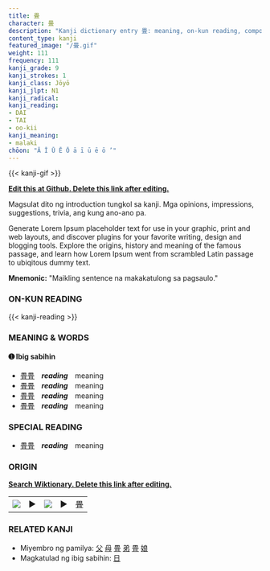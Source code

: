 ```yaml
---
title: 畳
character: 畳
description: "Kanji dictionary entry 畳: meaning, on-kun reading, compounds, origin, related kanji"
content_type: kanji
featured_image: "/畳.gif"
weight: 111
frequency: 111
kanji_grade: 9
kanji_strokes: 1
kanji_class: Jōyō
kanji_jlpt: N1
kanji_radical: 
kanji_reading: 
- DAI
- TAI
- oo-kii
kanji_meaning:
- malaki
chōon: "Ā Ī Ū Ē Ō ā ī ū ē ō ’"
---
```

[//]: # (Don't edit the line below. Kanji animated GIF code is automatically generated.)
{{< kanji-gif >}}

[//]: # (Edit below this line.)

**[Edit this at Github. Delete this link after editing.](https://github.com/tim0g/tim/tree/main/content/kanji/畳/index.md)**

Magsulat dito ng introduction tungkol sa kanji. Mga opinions, impressions, suggestions, trivia, ang kung ano-ano pa.

Generate Lorem Ipsum placeholder text for use in your graphic, print and web layouts, and discover plugins for your favorite writing, design and blogging tools. Explore the origins, history and meaning of the famous passage, and learn how Lorem Ipsum went from scrambled Latin passage to ubiqitous dummy text.
 
**Mnemonic:** "Maikling sentence na makakatulong sa pagsaulo."

### ON-KUN READING

[//]: # (Don't edit the line below. ON-KUN READING code is automatically generated.)
{{< kanji-reading >}}

### MEANING & WORDS

#### ➊ **Ibig sabihin**
  - [畳](../畳)[畳](../畳)　***reading***　meaning
  - [畳](../畳)[畳](../畳)　***reading***　meaning
  - [畳](../畳)[畳](../畳)　***reading***　meaning
  - [畳](../畳)[畳](../畳)　***reading***　meaning

### SPECIAL READING
  - [畳](../畳)[畳](../畳)　***reading***　meaning

### ORIGIN

**[Search Wiktionary. Delete this link after editing.](https://wiktionary.org/wiki/畳)**
<table class="kanji-table"><tr><td>
<img src="60px-畳-bronze.svg.png">
</td><td>▶</td><td>
<img src="60px-畳-oracle.svg.png">
</td><td>▶</td>
<td class="kanji-origin">畳</td>
</tr></table>

### RELATED KANJI
- Miyembro ng pamilya: [父](../父) [母](../母) [畳](../畳) [弟](../弟) [畳](../畳) [娘](../娘)
- Magkatulad ng ibig sabihin: [日](../日)
